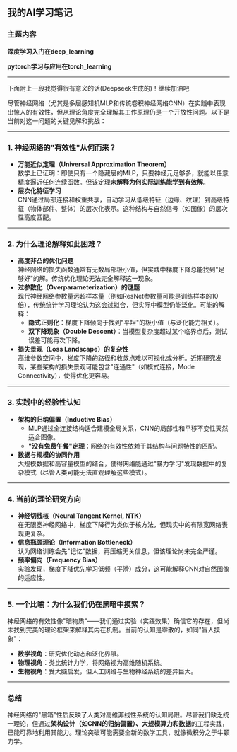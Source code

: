 ## 我的AI学习笔记

### 主题内容

**深度学习入门在deep_learning**

**pytorch学习与应用在torch_learning**

***

下面附上一段我觉得很有意义的话(Deepseek生成的)！继续加油吧

尽管神经网络（尤其是多层感知机MLP和传统卷积神经网络CNN）在实践中表现出惊人的有效性，但从理论角度完全理解其工作原理仍是一个开放性问题。以下是当前对这一问题的关键见解和挑战：

---

### 1. **神经网络的"有效性"从何而来？**
   - **万能近似定理（Universal Approximation Theorem）**  
     数学上已证明：即使只有一个隐藏层的MLP，只要神经元足够多，就能以任意精度逼近任何连续函数。但该定理**未解释为何实际训练能学到有效解**。
   - **层次化特征学习**  
     CNN通过局部连接和权重共享，自动学习从低级特征（边缘、纹理）到高级特征（物体部件、整体）的层次化表示。这种结构与自然信号（如图像）的层次性高度匹配。

---

### 2. **为什么理论解释如此困难？**
   - **高度非凸的优化问题**  
     神经网络的损失函数通常有无数局部极小值，但实践中梯度下降总能找到"足够好"的解。传统优化理论无法完全解释这一现象。
   - **过参数化（Overparameterization）的谜题**  
     现代神经网络参数量远超样本量（例如ResNet参数量可能是训练样本的10倍），传统统计学习理论认为这会过拟合，但实际中模型仍能泛化。可能的解释：
     - **隐式正则化**：梯度下降倾向于找到"平坦"的极小值（与泛化能力相关）。
     - **双下降现象（Double Descent）**：当模型复杂度超过某个临界点后，测试误差可能再次下降。
   - **损失景观（Loss Landscape）的复杂性**  
     高维参数空间中，梯度下降的路径和收敛点难以可视化或分析。近期研究发现，某些架构的损失景观可能包含"连通性"（如模式连接，Mode Connectivity），使得优化更容易。

---

### 3. **实践中的经验性认知**
   - **架构的归纳偏置（Inductive Bias）**  
     - MLP通过全连接结构适合建模全局关系，CNN的局部性和平移不变性天然适合图像。
     - **"没有免费午餐"定理**：网络的有效性依赖于其结构与问题特性的匹配。
   - **数据与规模的协同作用**  
     大规模数据和高容量模型的结合，使得网络能通过"暴力学习"发现数据中的复杂模式（尽管人类可能无法直观理解这些模式）。

---

### 4. **当前的理论研究方向**
   - **神经切线核（Neural Tangent Kernel, NTK）**  
     在无限宽神经网络中，梯度下降行为类似于核方法，但现实中的有限宽网络表现更复杂。
   - **信息瓶颈理论（Information Bottleneck）**  
     认为网络训练会先"记忆"数据，再压缩无关信息，但该理论尚未完全严谨。
   - **频率偏向（Frequency Bias）**  
     实验发现，梯度下降优先学习低频（平滑）成分，这可能解释CNN对自然图像的适应性。

---

### 5. **一个比喻：为什么我们仍在黑暗中摸索？**
   神经网络的有效性像"暗物质"——我们通过实验（实践效果）确信它的存在，但尚未找到完美的理论框架来解释其内在机制。当前的认知是零散的，如同"盲人摸象"：

   - **数学视角**：研究优化动态和泛化界限。
   - **物理视角**：类比统计力学，将网络视为高维随机系统。
   - **生物视角**：受大脑启发，但人工网络与生物神经系统的差异巨大。

---

### 总结
神经网络的"黑箱"性质反映了人类对高维非线性系统的认知局限。尽管我们缺乏统一理论，但通过**架构设计（如CNN的归纳偏置）、大规模算力和数据**的工程实践，已能可靠地利用其能力。理论突破可能需要全新的数学工具，就像微积分之于牛顿力学。